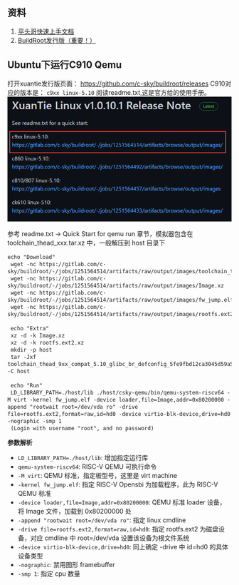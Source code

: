 ## 资料
1. [平头哥快速上手文档](https://yoc.docs.t-head.cn/linuxbook/)
2. [BuildRoot发行版（重要！）](https://github.com/c-sky/buildroot/releases)

## Ubuntu下运行C910 Qemu
打开xuantie发行版页面：
https://github.com/c-sky/buildroot/releases
C910对应的版本是： `c9xx linux-5.10`
阅读readme.txt,这是官方给的使用手册。
![](../TrustCom2022/img/c910-releases.png)

参考 readme.txt -> Quick Start for qemu run 章节，模拟器包含在 toolchain_thead_xxx.tar.xz 中，一般解压到 host 目录下

```shell
echo "Download"
 wget -nc https://gitlab.com/c-sky/buildroot/-/jobs/1251564514/artifacts/raw/output/images/toolchain_thead_9xx_compat_5.10_glibc_br_defconfig_5fe9fbd12ca3045d59a5d2e813f1c381327e6067.tar.xz
 wget -nc https://gitlab.com/c-sky/buildroot/-/jobs/1251564514/artifacts/raw/output/images/Image.xz
 wget -nc https://gitlab.com/c-sky/buildroot/-/jobs/1251564514/artifacts/raw/output/images/fw_jump.elf
 wget -nc https://gitlab.com/c-sky/buildroot/-/jobs/1251564514/artifacts/raw/output/images/rootfs.ext2.xz

 echo "Extra"
 xz -d -k Image.xz
 xz -d -k rootfs.ext2.xz
 mkdir -p host
 tar -Jxf toolchain_thead_9xx_compat_5.10_glibc_br_defconfig_5fe9fbd12ca3045d59a5d2e813f1c381327e6067.tar.xz -C host

 echo "Run"
 LD_LIBRARY_PATH=./host/lib ./host/csky-qemu/bin/qemu-system-riscv64 -M virt -kernel fw_jump.elf -device loader,file=Image,addr=0x80200000 -append "rootwait root=/dev/vda ro" -drive file=rootfs.ext2,format=raw,id=hd0 -device virtio-blk-device,drive=hd0 -nographic -smp 1
 (Login with username "root", and no password)
```
**参数解析**
- `LD_LIBRARY_PATH=./host/lib`: 增加指定运行库
- `qemu-system-riscv64`: RISC-V QEMU 可执行命令
- `-M virt`: QEMU 标准，指定板型号，这里是 virt machine
- `-kernel fw_jump.elf`: 指定 RISC-V Opensbi 为加载程序，此为 RISC-V QEMU 标准
- `-device loader,file=Image,addr=0x80200000`: QEMU 标准 loader 设备，将 Image 文件，加载到 0x80200000 处
- `-append "rootwait root=/dev/vda ro"`: 指定 linux cmdline
- `-drive file=rootfs.ext2,format=raw,id=hd0`: 指定 rootfs.ext2 为磁盘设备，对应 cmdline 中 root=/dev/vda 设置该设备为根文件系统
- `-device virtio-blk-device,drive=hd0`: 同上确定 -drive 中 id=hd0 的具体设备类型
- `-nographic`: 禁用图形 framebuffer
- `-smp 1`: 指定 cpu 数量
